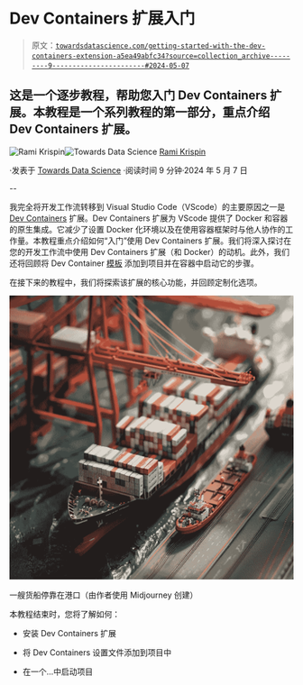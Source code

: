 # Dev Containers 扩展入门

> 原文：[`towardsdatascience.com/getting-started-with-the-dev-containers-extension-a5ea49abfc34?source=collection_archive---------9-----------------------#2024-05-07`](https://towardsdatascience.com/getting-started-with-the-dev-containers-extension-a5ea49abfc34?source=collection_archive---------9-----------------------#2024-05-07)

## 这是一个逐步教程，帮助您入门 Dev Containers 扩展。本教程是一个系列教程的第一部分，重点介绍 Dev Containers 扩展。

[](https://medium.com/@rami.krispin?source=post_page---byline--a5ea49abfc34--------------------------------)![Rami Krispin](https://medium.com/@rami.krispin?source=post_page---byline--a5ea49abfc34--------------------------------)[](https://towardsdatascience.com/?source=post_page---byline--a5ea49abfc34--------------------------------)![Towards Data Science](https://towardsdatascience.com/?source=post_page---byline--a5ea49abfc34--------------------------------) [Rami Krispin](https://medium.com/@rami.krispin?source=post_page---byline--a5ea49abfc34--------------------------------)

·发表于 [Towards Data Science](https://towardsdatascience.com/?source=post_page---byline--a5ea49abfc34--------------------------------) ·阅读时间 9 分钟·2024 年 5 月 7 日

--

我完全将开发工作流转移到 Visual Studio Code（VScode）的主要原因之一是 [Dev Containers](https://marketplace.visualstudio.com/items?itemName=ms-vscode-remote.remote-containers) 扩展。Dev Containers 扩展为 VScode 提供了 Docker 和容器的原生集成。它减少了设置 Docker 化环境以及在使用容器框架时与他人协作的工作量。本教程重点介绍如何“入门”使用 Dev Containers 扩展。我们将深入探讨在您的开发工作流中使用 Dev Containers 扩展（和 Docker）的动机。此外，我们还将回顾将 Dev Container [模板](https://containers.dev/templates) 添加到项目并在容器中启动它的步骤。

在接下来的教程中，我们将探索该扩展的核心功能，并回顾定制化选项。

![](img/7f654de22acb5763c546eae9b915c8af.png)

一艘货船停靠在港口（由作者使用 Midjourney 创建）

本教程结束时，您将了解如何：

+   安装 Dev Containers 扩展

+   将 Dev Containers 设置文件添加到项目中

+   在一个…中启动项目

